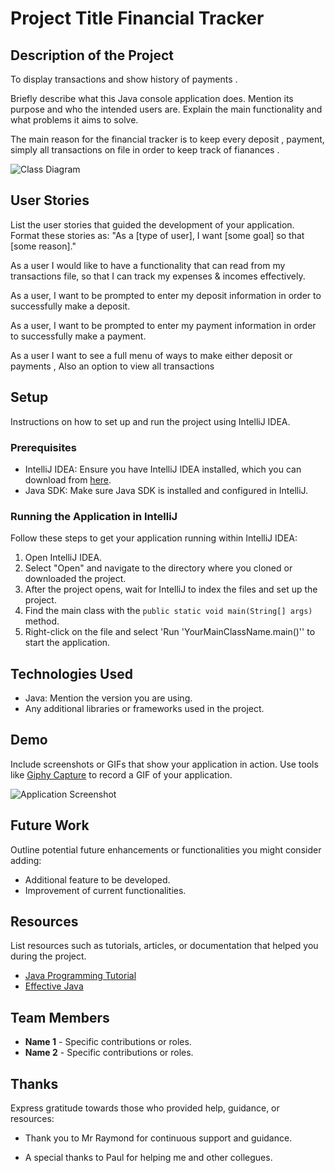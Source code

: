 # Project Title Financial Tracker 

## Description of the Project

To display transactions and show history of payments .


Briefly describe what this Java console application does. Mention its purpose and who the intended users are. Explain the main functionality and what problems it aims to solve.

The main reason for the financial tracker is to keep every deposit , payment, simply all transactions on file in order to keep track of fianances .


![Class Diagram](path/to/your/class_diagram.png)

## User Stories

List the user stories that guided the development of your application. Format these stories as: "As a [type of user], I want [some goal] so that [some reason]."

As a user I would like to have a functionality that can read from my transactions file, so that I can track my expenses & incomes effectively.

As a user, I want to be prompted to enter my deposit information in order to successfully make a deposit.

As a user, I want to be prompted to enter my payment information in order to successfully make a payment.

As a user I want to see a full menu of ways to make either deposit or payments , Also an option to view all transactions

## Setup

Instructions on how to set up and run the project using IntelliJ IDEA.



### Prerequisites

- IntelliJ IDEA: Ensure you have IntelliJ IDEA installed, which you can download from [here](https://www.jetbrains.com/idea/download/).
- Java SDK: Make sure Java SDK is installed and configured in IntelliJ.

### Running the Application in IntelliJ

Follow these steps to get your application running within IntelliJ IDEA:

1. Open IntelliJ IDEA.
2. Select "Open" and navigate to the directory where you cloned or downloaded the project.
3. After the project opens, wait for IntelliJ to index the files and set up the project.
4. Find the main class with the `public static void main(String[] args)` method.
5. Right-click on the file and select 'Run 'YourMainClassName.main()'' to start the application.

## Technologies Used

- Java: Mention the version you are using.
- Any additional libraries or frameworks used in the project.

## Demo

Include screenshots or GIFs that show your application in action. Use tools like [Giphy Capture](https://giphy.com/apps/giphycapture) to record a GIF of your application.

![Application Screenshot](path/to/your/screenshot.png)

## Future Work

Outline potential future enhancements or functionalities you might consider adding:

- Additional feature to be developed.
- Improvement of current functionalities.

## Resources

List resources such as tutorials, articles, or documentation that helped you during the project.

- [Java Programming Tutorial](https://www.example.com)
- [Effective Java](https://www.example.com)

## Team Members

- **Name 1** - Specific contributions or roles.
- **Name 2** - Specific contributions or roles.

## Thanks

Express gratitude towards those who provided help, guidance, or resources:

- Thank you to Mr Raymond for continuous support and guidance.
  
- A special thanks to Paul for helping me and other collegues.
